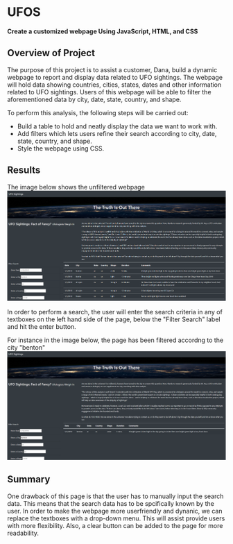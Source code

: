 # UFOS
**Create a customized webpage Using JavaScript, HTML, and CSS**

  ## Overview of Project
  The purpose of this project is to assist a customer, Dana, build a dynamic webpage to report and display data related to UFO sightings. The webpage will hold data showing countries, cities, states, dates and other information related to UFO sightings. Users of this webpage will be able to filter the aforementioned data by city, date, state, country, and shape.

  To perform this analysis, the following steps will be carried out:

  + Build a table to hold and neatly display the data we want to work with. 
  + Add filters which lets users refine their search according to city, date, state, country, and shape.
  + Style the webpage using CSS.

  ## Results
   The image below shows the unfiltered webpage
   ![unfiltered](https://github.com/nnamdiilokah/UFOs/blob/main/static/images/unfiltered.png)

   In order to perform a search, the user will enter the search criteria in any of textboxes on the left hand side of the page, below the "Filter Search" label  and hit the enter button. 

   For instance in the image below, the page has been filtered accordng to the city "benton"
   ![filtered](https://github.com/nnamdiilokah/UFOs/blob/main/static/images/filtered.png)

   
   ## Summary
   One drawback of this page is that the user has to manually input the search data. This means that the search data has to be spcifically known by the user.
   In order to make the webpage more userfriendly and dynanic, we can replace the textboxes with a drop-down menu. This will assist provide users with more flexibility.
   Also, a clear button can be added to the page for more readability.
